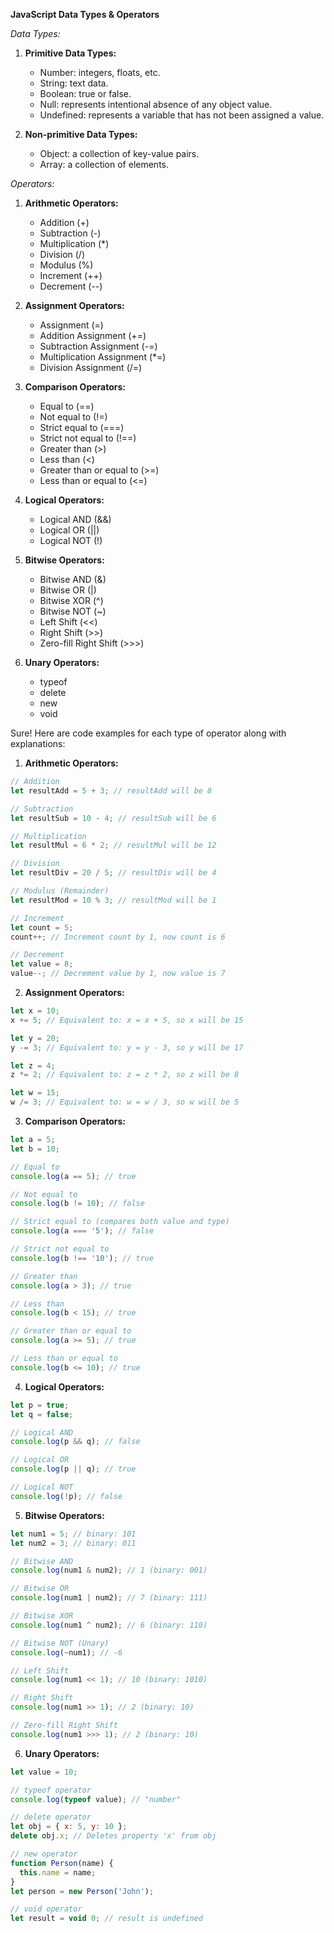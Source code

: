 
**JavaScript Data Types & Operators**

*Data Types:*

1. **Primitive Data Types:**
   - Number: integers, floats, etc.
   - String: text data.
   - Boolean: true or false.
   - Null: represents intentional absence of any object value.
   - Undefined: represents a variable that has not been assigned a value.

2. **Non-primitive Data Types:**
   - Object: a collection of key-value pairs.
   - Array: a collection of elements.

*Operators:*

1. **Arithmetic Operators:**
   - Addition (+)
   - Subtraction (-)
   - Multiplication (*)
   - Division (/)
   - Modulus (%)
   - Increment (++)
   - Decrement (--)

2. **Assignment Operators:**
   - Assignment (=)
   - Addition Assignment (+=)
   - Subtraction Assignment (-=)
   - Multiplication Assignment (*=)
   - Division Assignment (/=)

3. **Comparison Operators:**
   - Equal to (==)
   - Not equal to (!=)
   - Strict equal to (===)
   - Strict not equal to (!==)
   - Greater than (>)
   - Less than (<)
   - Greater than or equal to (>=)
   - Less than or equal to (<=)

4. **Logical Operators:**
   - Logical AND (&&)
   - Logical OR (||)
   - Logical NOT (!)

5. **Bitwise Operators:**
   - Bitwise AND (&)
   - Bitwise OR (|)
   - Bitwise XOR (^)
   - Bitwise NOT (~)
   - Left Shift (<<)
   - Right Shift (>>)
   - Zero-fill Right Shift (>>>)

6. **Unary Operators:**
   - typeof
   - delete
   - new
   - void


Sure! Here are code examples for each type of operator along with explanations:

1. **Arithmetic Operators:**

```javascript
// Addition
let resultAdd = 5 + 3; // resultAdd will be 8

// Subtraction
let resultSub = 10 - 4; // resultSub will be 6

// Multiplication
let resultMul = 6 * 2; // resultMul will be 12

// Division
let resultDiv = 20 / 5; // resultDiv will be 4

// Modulus (Remainder)
let resultMod = 10 % 3; // resultMod will be 1

// Increment
let count = 5;
count++; // Increment count by 1, now count is 6

// Decrement
let value = 8;
value--; // Decrement value by 1, now value is 7
```

2. **Assignment Operators:**

```javascript
let x = 10;
x += 5; // Equivalent to: x = x + 5, so x will be 15

let y = 20;
y -= 3; // Equivalent to: y = y - 3, so y will be 17

let z = 4;
z *= 2; // Equivalent to: z = z * 2, so z will be 8

let w = 15;
w /= 3; // Equivalent to: w = w / 3, so w will be 5
```

3. **Comparison Operators:**

```javascript
let a = 5;
let b = 10;

// Equal to
console.log(a == 5); // true

// Not equal to
console.log(b != 10); // false

// Strict equal to (compares both value and type)
console.log(a === '5'); // false

// Strict not equal to
console.log(b !== '10'); // true

// Greater than
console.log(a > 3); // true

// Less than
console.log(b < 15); // true

// Greater than or equal to
console.log(a >= 5); // true

// Less than or equal to
console.log(b <= 10); // true
```

4. **Logical Operators:**

```javascript
let p = true;
let q = false;

// Logical AND
console.log(p && q); // false

// Logical OR
console.log(p || q); // true

// Logical NOT
console.log(!p); // false
```

5. **Bitwise Operators:**

```javascript
let num1 = 5; // binary: 101
let num2 = 3; // binary: 011

// Bitwise AND
console.log(num1 & num2); // 1 (binary: 001)

// Bitwise OR
console.log(num1 | num2); // 7 (binary: 111)

// Bitwise XOR
console.log(num1 ^ num2); // 6 (binary: 110)

// Bitwise NOT (Unary)
console.log(~num1); // -6

// Left Shift
console.log(num1 << 1); // 10 (binary: 1010)

// Right Shift
console.log(num1 >> 1); // 2 (binary: 10)

// Zero-fill Right Shift
console.log(num1 >>> 1); // 2 (binary: 10)
```

6. **Unary Operators:**

```javascript
let value = 10;

// typeof operator
console.log(typeof value); // "number"

// delete operator
let obj = { x: 5, y: 10 };
delete obj.x; // Deletes property 'x' from obj

// new operator
function Person(name) {
  this.name = name;
}
let person = new Person('John');

// void operator
let result = void 0; // result is undefined
```

